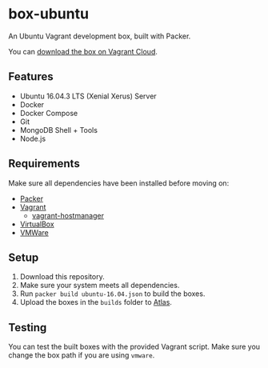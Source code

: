 # box-ubuntu

An Ubuntu Vagrant development box, built with Packer.

You can [download the box on Vagrant Cloud](https://app.vagrantup.com/idearium/boxes/ubuntu-16.04).

## Features

- Ubuntu 16.04.3 LTS (Xenial Xerus) Server
- Docker
- Docker Compose
- Git
- MongoDB Shell + Tools
- Node.js

## Requirements

Make sure all dependencies have been installed before moving on:

  - [Packer](http://www.packer.io/)
  - [Vagrant](http://vagrantup.com/)
    - [vagrant-hostmanager](https://github.com/devopsgroup-io/vagrant-hostmanager/)
  - [VirtualBox](https://www.virtualbox.org/)
  - [VMWare](http://www.vmware.com/products/fusion.html)

## Setup

1. Download this repository.
1. Make sure your system meets all dependencies.
1. Run `packer build ubuntu-16.04.json` to build the boxes.
1. Upload the boxes in the `builds` folder to [Atlas](https://atlas.hashicorp.com).

## Testing

You can test the built boxes with the provided Vagrant script. Make sure you change the box path if you are using `vmware`.
